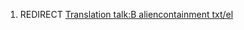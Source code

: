 1.  REDIRECT [Translation talk:B aliencontainment
    txt/el](Translation_talk:B_aliencontainment_txt/el "wikilink")